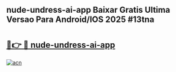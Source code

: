 ## nude-undress-ai-app Baixar Gratis Ultima Versao Para Android/IOS 2025 #13tna

# <h2><a href="https://ainizakaria.my?title=nude-undress-ai-app&ref=20M">🔗👉 🔴 nude-undress-ai-app</a></h2>

[![acn](https://github.com/user-attachments/assets/0f9c940e-d8b0-45ae-aac7-cd30a18b3e1c)](https://ainizakaria.my?title=nude-undress-ai-app&ref=20M)

